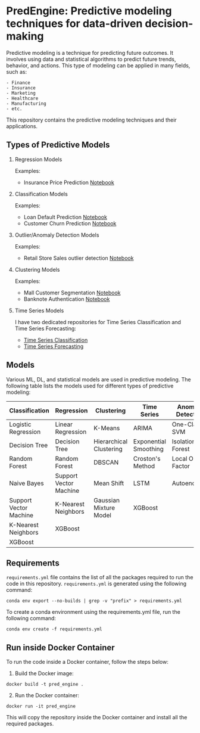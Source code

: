 # PredEngine: Predictive modeling techniques for data-driven decision-making

Predictive modeling is a technique for predicting future outcomes. It involves using data and statistical algorithms to predict future trends, behavior, and actions. This type of modeling can be applied in many fields, such as:

    - Finance
    - Insurance
    - Marketing
    - Healthcare
    - Manufacturing
    - etc. 

This repository contains the predictive modeling techniques and their applications.

## Types of Predictive Models
    
1. Regression Models

    Examples:
    - Insurance Price Prediction [Notebook](regression/InsurancePricePrediction.ipynb)

2. Classification Models
    
    Examples:
    - Loan Default Prediction [Notebook](classification/LoanDefaultPred.ipynb)
    - Customer Churn Prediction [Notebook](classification/LoanDefaultPred.ipynb)

3. Outlier/Anomaly Detection Models
    
    Examples:
    - Retail Store Sales outlier detection [Notebook](anomaly-outliers_detection/RetailStoreSales.ipynb)

4. Clustering Models
        
    Examples:
    - Mall Customer Segmentation [Notebook](clustering/MallCustomerSegmentation.ipynb)
    - Banknote Authentication [Notebook](clustering/BanknoteAuthentication.ipynb)   

5. Time Series Models

    I have two dedicated repositories for Time Series Classification and Time Series Forecasting:

    - [Time Series Classification](https://github.com/mijanr/AutoTSFlow)
    - [Time Series Forecasting](https://github.com/mijanr/ForecastFlow)

## Models

Various ML, DL, and statistical models are used in predictive modeling. The following table lists the models used for different types of predictive modeling:


| **Classification** | **Regression** | **Clustering** | **Time Series** | **Anomaly Detection** |
|--------------------|----------------|----------------|-----------------|-----------------------|
| Logistic Regression| Linear Regression| K-Means | ARIMA | One-Class SVM |
| Decision Tree | Decision Tree | Hierarchical Clustering | Exponential Smoothing | Isolation Forest |
| Random Forest | Random Forest | DBSCAN | Croston's Method | Local Outlier Factor |
| Naive Bayes | Support Vector Machine | Mean Shift | LSTM | Autoencoder |
| Support Vector Machine | K-Nearest Neighbors | Gaussian Mixture Model | XGBoost | |
| K-Nearest Neighbors | XGBoost | | | |
| XGBoost | | | | |



## Requirements
`requirements.yml` file contains the list of all the packages required to run the code in this repository. `requirements.yml` is generated using the following command:

```
conda env export --no-builds | grep -v "prefix" > requirements.yml
```

To create a conda environment using the requirements.yml file, run the following command:

```
conda env create -f requirements.yml
```

## Run inside Docker Container
To run the code inside a Docker container, follow the steps below:

1. Build the Docker image:
```
docker build -t pred_engine .
```

2. Run the Docker container:
```
docker run -it pred_engine
```

This will copy the repository inside the Docker container and install all the required packages.


